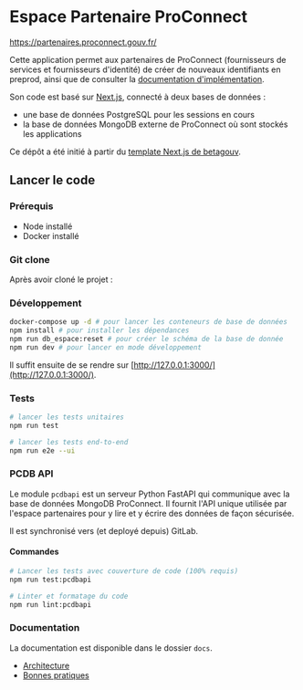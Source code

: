# Espace Partenaire ProConnect

https://partenaires.proconnect.gouv.fr/

Cette application permet aux partenaires de ProConnect (fournisseurs de services et fournisseurs d'identité) de créer de nouveaux identifiants en preprod, ainsi que de consulter la [documentation d'implémentation](https://partenaires.proconnect.gouv.fr/docs).

Son code est basé sur [Next.js](https://nextjs.org/), connecté à deux bases de données :

- une base de données PostgreSQL pour les sessions en cours
- la base de données MongoDB externe de ProConnect où sont stockés les applications

Ce dépôt a été initié à partir du [template Next.js de betagouv](https://github.com/betagouv/template-nextjs).

## Lancer le code

### Prérequis

- Node installé
- Docker installé

### Git clone

Après avoir cloné le projet :

### Développement

```bash
docker-compose up -d # pour lancer les conteneurs de base de données
npm install # pour installer les dépendances
npm run db_espace:reset # pour créer le schéma de la base de donnée
npm run dev # pour lancer en mode développement
```

Il suffit ensuite de se rendre sur [http://127.0.0.1:3000/](http://127.0.0.1:3000/).

### Tests

```bash
# lancer les tests unitaires
npm run test

# lancer les tests end-to-end
npm run e2e --ui
```

### PCDB API

Le module `pcdbapi` est un serveur Python FastAPI qui communique avec la base de données
MongoDB ProConnect. Il fournit l'API unique utilisée par l'espace partenaires pour y lire
et y écrire des données de façon sécurisée.

Il est synchronisé vers (et deployé depuis) GitLab.

#### Commandes

```bash
# Lancer les tests avec couverture de code (100% requis)
npm run test:pcdbapi

# Linter et formatage du code
npm run lint:pcdbapi

```

### Documentation

La documentation est disponible dans le dossier `docs`.

- [Architecture](docs/architecture.md)
- [Bonnes pratiques](/docs/best-practices.md)

